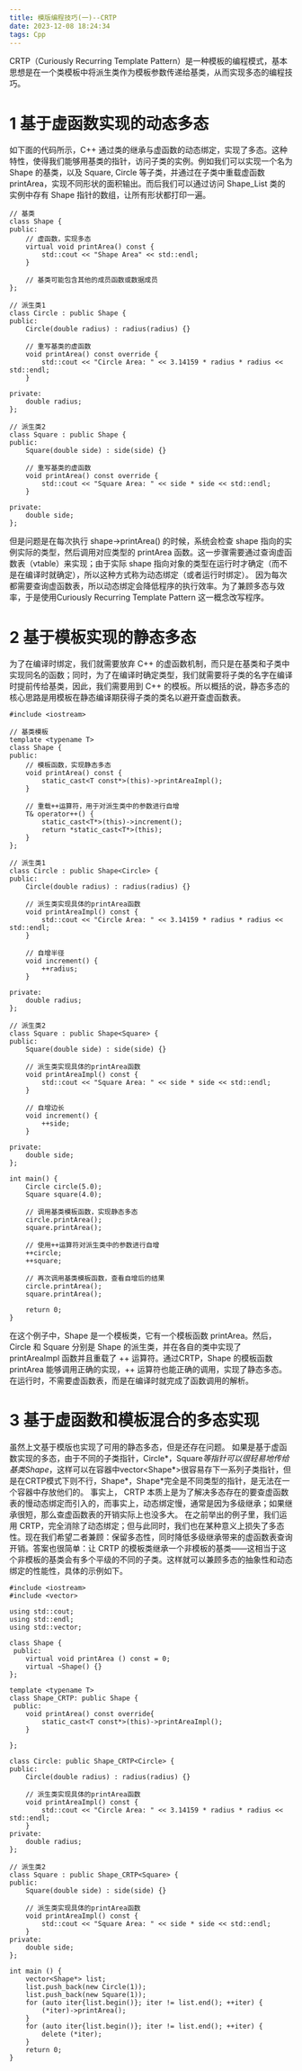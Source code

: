 ```yaml
---
title: 模版编程技巧(一)--CRTP
date: 2023-12-08 18:24:34
tags: Cpp
---
```

CRTP（Curiously Recurring Template Pattern）是一种模板的编程模式，基本思想是在一个类模板中将派生类作为模板参数传递给基类，从而实现多态的编程技巧。
# 1 基于虚函数实现的动态多态
如下面的代码所示，C++ 通过类的继承与虚函数的动态绑定，实现了多态。这种特性，使得我们能够用基类的指针，访问子类的实例。例如我们可以实现一个名为 Shape 的基类，以及 Square, Circle 等子类，并通过在子类中重载虚函数 printArea，实现不同形状的面积输出。而后我们可以通过访问 Shape_List 类的实例中存有 Shape 指针的数组，让所有形状都打印一遍。
```
// 基类
class Shape {
public:
    // 虚函数，实现多态
    virtual void printArea() const {
        std::cout << "Shape Area" << std::endl;
    }

    // 基类可能包含其他的成员函数或数据成员
};

// 派生类1
class Circle : public Shape {
public:
    Circle(double radius) : radius(radius) {}

    // 重写基类的虚函数
    void printArea() const override {
        std::cout << "Circle Area: " << 3.14159 * radius * radius << std::endl;
    }

private:
    double radius;
};

// 派生类2
class Square : public Shape {
public:
    Square(double side) : side(side) {}

    // 重写基类的虚函数
    void printArea() const override {
        std::cout << "Square Area: " << side * side << std::endl;
    }

private:
    double side;
};
```
但是问题是在每次执行 shape->printArea() 的时候，系统会检查 shape 指向的实例实际的类型，然后调用对应类型的 printArea 函数。这一步骤需要通过查询虚函数表（vtable）来实现；由于实际 shape 指向对象的类型在运行时才确定（而不是在编译时就确定），所以这种方式称为动态绑定（或者运行时绑定）。
因为每次都需要查询虚函数表，所以动态绑定会降低程序的执行效率。为了兼顾多态与效率，于是使用Curiously Recurring Template Pattern 这一概念改写程序。
# 2 基于模板实现的静态多态
为了在编译时绑定，我们就需要放弃 C++ 的虚函数机制，而只是在基类和子类中实现同名的函数；同时，为了在编译时确定类型，我们就需要将子类的名字在编译时提前传给基类，因此，我们需要用到 C++ 的模板。所以概括的说，静态多态的核心思路是用模板在静态编译期获得子类的类名以避开查虚函数表。
```
#include <iostream>

// 基类模板
template <typename T>
class Shape {
public:
    // 模板函数，实现静态多态
    void printArea() const {
        static_cast<T const*>(this)->printAreaImpl();
    }

    // 重载++运算符，用于对派生类中的参数进行自增
    T& operator++() {
        static_cast<T*>(this)->increment();
        return *static_cast<T*>(this);
    }
};

// 派生类1
class Circle : public Shape<Circle> {
public:
    Circle(double radius) : radius(radius) {}

    // 派生类实现具体的printArea函数
    void printAreaImpl() const {
        std::cout << "Circle Area: " << 3.14159 * radius * radius << std::endl;
    }

    // 自增半径
    void increment() {
        ++radius;
    }

private:
    double radius;
};

// 派生类2
class Square : public Shape<Square> {
public:
    Square(double side) : side(side) {}

    // 派生类实现具体的printArea函数
    void printAreaImpl() const {
        std::cout << "Square Area: " << side * side << std::endl;
    }

    // 自增边长
    void increment() {
        ++side;
    }

private:
    double side;
};

int main() {
    Circle circle(5.0);
    Square square(4.0);

    // 调用基类模板函数，实现静态多态
    circle.printArea();
    square.printArea();

    // 使用++运算符对派生类中的参数进行自增
    ++circle;
    ++square;

    // 再次调用基类模板函数，查看自增后的结果
    circle.printArea();
    square.printArea();

    return 0;
}

```

在这个例子中，Shape 是一个模板类，它有一个模板函数 printArea。然后，Circle 和 Square 分别是 Shape 的派生类，并在各自的类中实现了 printAreaImpl 函数并且重载了 ++ 运算符。通过CRTP，Shape 的模板函数 printArea 能够调用正确的实现，++ 运算符也能正确的调用，实现了静态多态。在运行时，不需要虚函数表，而是在编译时就完成了函数调用的解析。
# 3 基于虚函数和模板混合的多态实现
虽然上文基于模版也实现了可用的静态多态，但是还存在问题。
如果是基于虚函数实现的多态，由于不同的子类指针，Circle*，Square*等指针可以很轻易地传给基类Shape*，这样可以在容器中vector<Shape*>很容易存下一系列子类指针，但是在CRTP模式下则不行，Shape<Circle>*，Shape<Square>*完全是不同类型的指针，是无法在一个容器中存放他们的。
事实上， CRTP 本质上是为了解决多态存在的要查虚函数表的慢动态绑定而引入的，而事实上，动态绑定慢，通常是因为多级继承；如果继承很短，那么查虚函数表的开销实际上也没多大。
在之前举出的例子里，我们运用 CRTP，完全消除了动态绑定；但与此同时，我们也在某种意义上损失了多态性。现在我们希望二者兼顾：保留多态性，同时降低多级继承带来的虚函数表查询开销。答案也很简单：让 CRTP 的模板类继承一个非模板的基类——这相当于这个非模板的基类会有多个平级的不同的子类。这样就可以兼顾多态的抽象性和动态绑定的性能性，具体的示例如下。
```
#include <iostream>
#include <vector>

using std::cout; 
using std::endl;
using std::vector;

class Shape {
 public:
    virtual void printArea () const = 0;
    virtual ~Shape() {}
};

template <typename T>
class Shape_CRTP: public Shape {
 public:
    void printArea() const override{
        static_cast<T const*>(this)->printAreaImpl();
    }
    
};

class Circle: public Shape_CRTP<Circle> {
public:
    Circle(double radius) : radius(radius) {}

    // 派生类实现具体的printArea函数
    void printAreaImpl() const {
        std::cout << "Circle Area: " << 3.14159 * radius * radius << std::endl;
    }
private:
    double radius;
};

// 派生类2
class Square : public Shape_CRTP<Square> {
public:
    Square(double side) : side(side) {}

    // 派生类实现具体的printArea函数
    void printAreaImpl() const {
        std::cout << "Square Area: " << side * side << std::endl;
    }
private:
    double side;
};

int main () {
    vector<Shape*> list;
    list.push_back(new Circle(1));
    list.push_back(new Square(1));
    for (auto iter{list.begin()}; iter != list.end(); ++iter) {
        (*iter)->printArea();
    }
    for (auto iter{list.begin()}; iter != list.end(); ++iter) {
        delete (*iter);
    }
    return 0;
}
```
